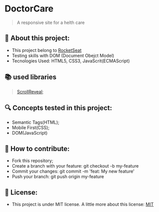 # DoctorCare
 > A responsive site for a helth care

## 📖 About this project: 
+ This project belong to <a href="https://rocketseat.com.br">RocketSeat</a>
+ Testing skills with DOM (Document Obejct Model)
+ Tecnologies Used: HTML5, CSS3, JavaScrit(ECMAScript)


## 📚 used libraries
  ><a href="https://scrollrevealjs.org/">ScrollReveal</a>;


## 🔍 Concepts tested in this project:
+ Semantic Tags(HTML);
+ Mobile First(CSS);
+ DOM(JavaScript)


## 🐜 How to contribute:
+ Fork this repository;
+ Create a branch with your feature: git checkout -b my-feature
+ Commit your changes: git commit -m 'feat: My new feature'
+ Push your branch: git push origin my-feature


## 🔑 License: 
+ This project is under MIT license. A little more about this license: <a href ="https://opensource.org/licenses/MIT">MIT</a>
